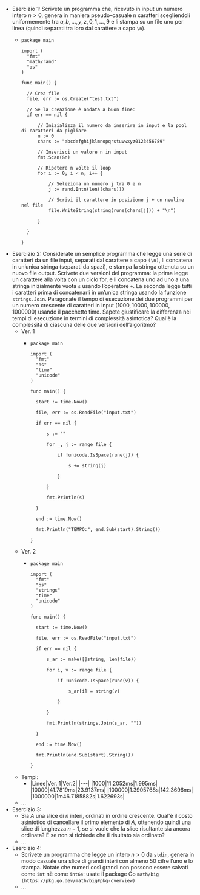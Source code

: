 - Esercizio 1: Scrivete un programma che, ricevuto in input un numero intero $n > 0$, genera in maniera pseudo-casuale n caratteri scegliendoli uniformemente tra $a,b,...,y,z,0,1,...,9$ e li stampa su un file uno per linea (quindi separati tra loro dal carattere a capo `\n`).
	- ```
	  package main
	  
	  import (
	  	"fmt"
	  	"math/rand"
	  	"os"
	  )
	  
	  func main() {
	  
	  	// Crea file
	  	file, err := os.Create("test.txt")
	  
	  	// Se la creazione è andata a buon fine:
	  	if err == nil {
	  
	  		// Inizializza il numero da inserire in input e la pool di caratteri da pigliare
	  		n := 0
	  		chars := "abcdefghijklmnopqrstuvwxyz0123456789"
	  
	  		// Inserisci un valore n in input
	  		fmt.Scan(&n)
	  
	  		// Ripetere n volte il loop
	  		for i := 0; i < n; i++ {
	  
	  			// Seleziona un numero j tra 0 e n
	  			j := rand.Intn(len((chars)))
	  
	  			// Scrivi il carattere in posizione j + un newline nel file
	  			file.WriteString(string(rune(chars[j])) + "\n")
	  
	  		}
	  
	  	}
	  
	  }
	  ```
- Esercizio 2: Considerate un semplice programma che legge una serie di caratteri da un file input, separati dal carattere a capo `(\n)`, li concatena in un’unica stringa (separati da spazi), e stampa la stringa ottenuta su un nuovo file output. Scrivete due versioni del programma: la prima legge un carattere alla volta con un ciclo for, e li concatena uno ad uno a una stringa inizialmente vuota `s` usando l’operatore `+`. La seconda legge tutti i caratteri prima di concatenarli in un’unica stringa usando la funzione `strings.Join`. 
  Paragonate il tempo di esecuzione dei due programmi per un numero crescente di caratteri in input $(1000, 10000, 100000, 1000000)$ usando il pacchetto time. 
  Sapete giustificare la differenza nei tempi di esecuzione in termini di complessità asintotica? 
  Qual'è la complessità di ciascuna delle due versioni dell’algoritmo?
	- Ver. 1
		- ```
		  package main
		  
		  import (
		  	"fmt"
		  	"os"
		  	"time"
		  	"unicode"
		  )
		  
		  func main() {
		  
		  	start := time.Now()
		  
		  	file, err := os.ReadFile("input.txt")
		  
		  	if err == nil {
		  
		  		s := ""
		  
		  		for _, j := range file {
		  
		  			if !unicode.IsSpace(rune(j)) {
		  
		  				s += string(j)
		  
		  			}
		  
		  		}
		  
		  		fmt.Println(s)
		  
		  	}
		  
		  	end := time.Now()
		  
		  	fmt.Println("TEMPO:", end.Sub(start).String())
		  
		  }
		  ```
	- Ver. 2
		- ```
		  package main
		  
		  import (
		  	"fmt"
		  	"os"
		  	"strings"
		  	"time"
		  	"unicode"
		  )
		  
		  func main() {
		  
		  	start := time.Now()
		  
		  	file, err := os.ReadFile("input.txt")
		  
		  	if err == nil {
		  
		  		s_ar := make([]string, len(file))
		  
		  		for i, v := range file {
		  
		  			if !unicode.IsSpace(rune(v)) {
		  
		  				s_ar[i] = string(v)
		  
		  			}
		  
		  		}
		  
		  		fmt.Println(strings.Join(s_ar, ""))
		  
		  	}
		  
		  	end := time.Now()
		  
		  	fmt.Println(end.Sub(start).String())
		  
		  }
		  
		  ```
	- Tempi:
		- |Linee|Ver. 1|Ver.2|
		  |---|
		  |1000|11.2052ms|1.995ms|
		  |10000|41.7819ms|23.9137ms|
		  |100000|1.3905768s|142.3696ms|
		  |1000000|1m46.7185882s|1.622693s|
	- ...
- Esercizio 3:
	- Sia $A$ una slice di $n$ interi, ordinati in ordine crescente. Qual'è il costo asintotico di cancellare il primo elemento di $A$, ottenendo quindi una slice di lunghezza $n − 1$, se si vuole che la slice risultante sia ancora ordinata? E se non si richiede che il risultato sia ordinato?
	- ...
- Esercizio 4:
	- Scrivete un programma che legge un intero $n > 0$ da `stdin`, genera in modo casuale una slice di grandi interi con almeno 50 cifre l’uno e lo stampa. Notate che numeri così grandi non possono essere salvati come `int` nè come `int64`: usate il package Go `math/big`
	  `(https://pkg.go.dev/math/big#pkg-overview)`
	- ...